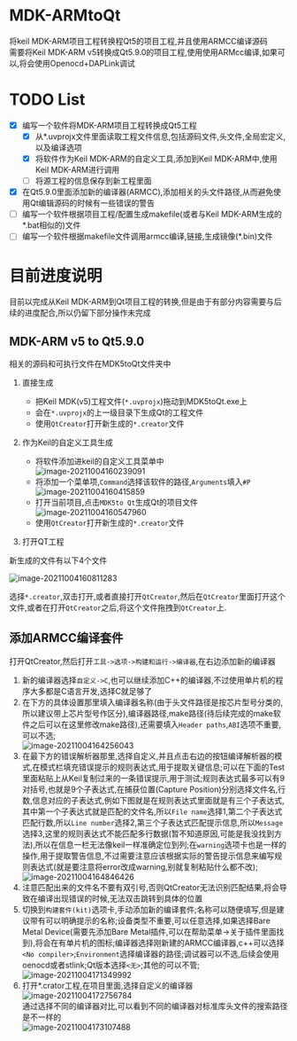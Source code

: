 # MDK-ARMtoQt
将keil MDK-ARM项目工程转换程Qt5的项目工程,并且使用ARMCC编译源码  
需要将Keil MDK-ARM v5转换成Qt5.9.0的项目工程,使用使用ARMcc编译,如果可以,将会使用Openocd+DAPLink调试  
# TODO List  
- [x] 编写一个软件将MDK-ARM项目工程转换成Qt5工程  
  - [x] 从*.uvprojx文件里面读取工程文件信息,包括源码文件,头文件,全局宏定义,以及编译选项  
  - [x] 将软件作为Keil MDK-ARM的自定义工具,添加到Keil MDK-ARM中,使用Keil MDK-ARM进行调用  
  - [ ] 将源工程的信息保存到新工程里面  
- [x] 在Qt5.9.0里面添加新的编译器(ARMCC),添加相关的头文件路径,从而避免使用Qt编辑源码的时候有一些错误的警告  
- [ ] 编写一个软件根据项目工程/配置生成makefile(或者与Keil MDK-ARM生成的*.bat相似的)文件  
- [ ] 编写一个软件根据makefile文件调用armcc编译,链接,生成镜像(\*.bin)文件  
# 目前进度说明  
目前以完成从Keil MDK-ARM到Qt项目工程的转换,但是由于有部分内容需要与后续的进度配合,所以仍留下部分操作未完成

## MDK-ARM v5 to Qt5.9.0
相关的源码和可执行文件在MDK5toQt文件夹中
1. 直接生成

   * 把Keil MDK(v5)工程文件(`*.uvprojx`)拖动到MDK5toQt.exe上
   * 会在`*.uvprojx`的上一级目录下生成Qt的工程文件
   * 使用`QtCreator`打开新生成的`*.creator`文件

2. 作为Keil的自定义工具生成

   * 将软件添加进keil的自定义工具菜单中  
     ![image-20211004160239091](https://i.loli.net/2021/10/04/gBycOvaWikIZPER.png)
   * 将添加一个菜单项,`Command`选择该软件的路径,`Arguments`填入`#P`  
     ![image-20211004160415859](https://i.loli.net/2021/10/04/rFzw29ivEJVnSBm.png)
   * 打开当前项目,点击`MDK5to Qt`生成Qt的项目文件  
     ![image-20211004160547960](https://i.loli.net/2021/10/04/6ctquN1DaxVX2ez.png)
   * 使用`QtCreator`打开新生成的`*.creator`文件

3. 打开QT工程

新生成的文件有以下4个文件

![image-20211004160811283](https://i.loli.net/2021/10/04/9DaX2WKZkANhsRb.png)

选择`*.creator`,双击打开,或者直接打开`QtCreator`,然后在`QtCreator`里面打开这个文件,或者在打开`QtCreator`之后,将这个文件拖拽到`QtCreator`上.
## 添加ARMCC编译套件
打开QtCreator,然后打开`工具->选项->构建和运行->编译器`,在右边添加新的编译器
1. 新的编译器选择`自定义->C`,也可以继续添加C++的编译器,不过使用单片机的程序大多都是C语言开发,选择C就足够了  
3. 在下方的具体设置那里填入编译器名称(由于头文件路径是按芯片型号分类的,所以建议带上芯片型号作区分),编译器路径,make路径(待后续完成的make软件之后可以在这里修改make路径),还需要填入`Header paths`,`ABI`选项不重要,可以不选;    
![image-20211004164256043](https://i.loli.net/2021/10/04/wfRxcuHdkNgO5Pl.png)  
3. 在最下方的错误解析器那里,选择自定义,并且点击右边的按钮编译解析器的模式,在模式栏填充错误提示的规则表达式,用于提取关键信息;可以在下面的Test里面粘贴上从Keil复制过来的一条错误提示,用于测试;规则表达式最多可以有9对括号,也就是9个子表达式,在捕获位置(Capture Position)分别选择文件名,行数,信息对应的子表达式,例如下图就是在规则表达式里面就是有三个子表达式,其中第一个子表达式就是匹配的文件名,所以`File name`选择1,第二个子表达式匹配行数,所以`Line number`选择2,第三个子表达式匹配提示信息,所以`Message`选择3,这里的规则表达式不能匹配多行数据(暂不知道原因,可能是我没找到方法),所以在信息一栏无法像keil一样准确定位到列;在`warning`选项卡也是一样的操作,用于提取警告信息,不过需要注意应该根据实际的警告提示信息来编写规则表达式(就是要注意将error改成warning,别就复制粘贴什么都不改);  
![image-20211004164846426](https://i.loli.net/2021/10/04/Pty98wSvdqCGkA7.png)
4. 注意匹配出来的文件名不要有双引号,否则QtCreator无法识别匹配结果,将会导致在编译出现错误的时候,无法双击跳转到具体的位置
5. 切换到`构建套件(kit)`选项卡,手动添加新的编译套件;名称可以随便填写,但是建议带有可以明确提示的名称;设备类型不重要,可以任意选择,如果选择Bare Metal Device(需要先添加Bare Metal插件,可以在帮助菜单->关于插件里面找到),将会在有单片机的图标;编译器选择刚新建的ARMCC编译器,c++可以选择`<No compiler>`;`Environment`选择编译器的路径;调试器可以不选,后续会使用oenocd或者stlink;Qt版本选择`<无>`;其他的可以不管;  
![image-20211004171349992](https://i.loli.net/2021/10/04/lEGR8JdZkDbPMeY.png)
6. 打开*.crator工程,在项目里面,选择自定义的编译器  
![image-20211004172756784](https://i.loli.net/2021/10/04/okg6X9P8YWjQMUV.png)  
通过选择不同的编译器对比,可以看到不同的编译器对标准库头文件的搜索路径是不一样的  
![image-20211004173107488](https://i.loli.net/2021/10/04/3ZEKfv4jUQApst1.png)
  
  



















